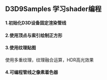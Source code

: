 ## D3D9Samples 学习shader编程

#### 1.初始化D3D设备固定渲染管线
#### 2.使用顶点与索引绘制正方形
#### 3.使用纹理贴图
使用多重纹理，纹理融合运算，HDR高光效果
#### 4.可编程管线之像素着色器
